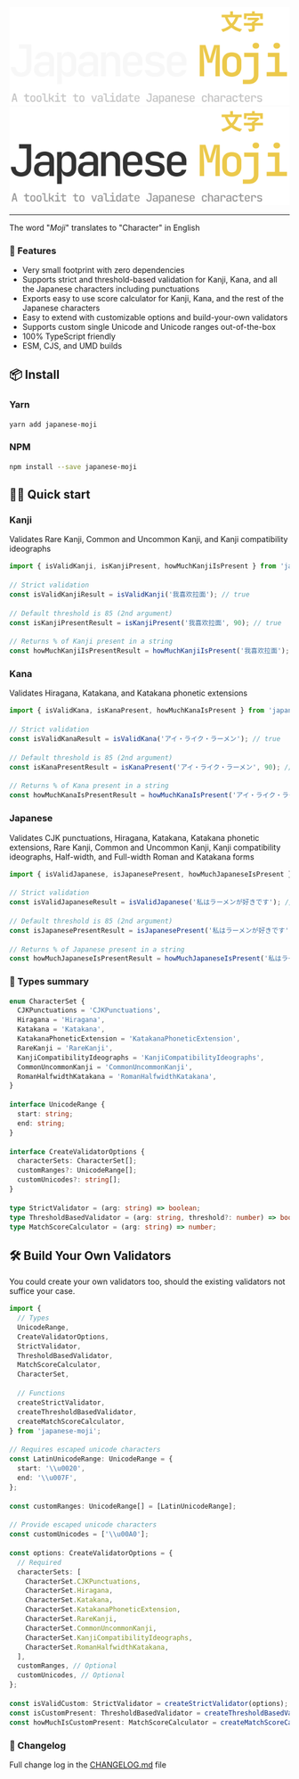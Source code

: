 ![Japanese Moji](./docs/logo-dark.svg#gh-dark-mode-only)
![Japanese Moji](./docs/logo-light.svg#gh-light-mode-only)

<hr/>

The word "_Moji_" translates to "Character" in English

### 🚀 Features

- Very small footprint with zero dependencies
- Supports strict and threshold-based validation for Kanji, Kana, and all the Japanese characters
  including punctuations
- Exports easy to use score calculator for Kanji, Kana, and the rest of the Japanese characters
- Easy to extend with customizable options and build-your-own validators
- Supports custom single Unicode and Unicode ranges out-of-the-box
- 100% TypeScript friendly
- ESM, CJS, and UMD builds

## 📦 Install

### Yarn

```sh
yarn add japanese-moji
```

### NPM

```sh
npm install --save japanese-moji
```

## 👨‍💻 Quick start

### Kanji

Validates Rare Kanji, Common and Uncommon Kanji, and Kanji compatibility ideographs

```ts
import { isValidKanji, isKanjiPresent, howMuchKanjiIsPresent } from 'japanese-moji';

// Strict validation
const isValidKanjiResult = isValidKanji('我喜欢拉面'); // true

// Default threshold is 85 (2nd argument)
const isKanjiPresentResult = isKanjiPresent('我喜欢拉面', 90); // true

// Returns % of Kanji present in a string
const howMuchKanjiIsPresentResult = howMuchKanjiIsPresent('我喜欢拉面'); // 100
```

### Kana

Validates Hiragana, Katakana, and Katakana phonetic extensions

```ts
import { isValidKana, isKanaPresent, howMuchKanaIsPresent } from 'japanese-moji';

// Strict validation
const isValidKanaResult = isValidKana('アイ・ライク・ラーメン'); // true

// Default threshold is 85 (2nd argument)
const isKanaPresentResult = isKanaPresent('アイ・ライク・ラーメン', 90); // true

// Returns % of Kana present in a string
const howMuchKanaIsPresentResult = howMuchKanaIsPresent('アイ・ライク・ラーメン'); // 100
```

### Japanese

Validates CJK punctuations, Hiragana, Katakana, Katakana phonetic extensions, Rare Kanji, Common and
Uncommon Kanji, Kanji compatibility ideographs, Half-width, and Full-width Roman and Katakana forms

```ts
import { isValidJapanese, isJapanesePresent, howMuchJapaneseIsPresent } from 'japanese-moji';

// Strict validation
const isValidJapaneseResult = isValidJapanese('私はラーメンが好きです'); // true

// Default threshold is 85 (2nd argument)
const isJapanesePresentResult = isJapanesePresent('私はラーメンが好きです', 90); // true

// Returns % of Japanese present in a string
const howMuchJapaneseIsPresentResult = howMuchJapaneseIsPresent('私はラーメンが好きです'); // 100
```

### 📝 Types summary

```ts
enum CharacterSet {
  CJKPunctuations = 'CJKPunctuations',
  Hiragana = 'Hiragana',
  Katakana = 'Katakana',
  KatakanaPhoneticExtension = 'KatakanaPhoneticExtension',
  RareKanji = 'RareKanji',
  KanjiCompatibilityIdeographs = 'KanjiCompatibilityIdeographs',
  CommonUncommonKanji = 'CommonUncommonKanji',
  RomanHalfwidthKatakana = 'RomanHalfwidthKatakana',
}

interface UnicodeRange {
  start: string;
  end: string;
}

interface CreateValidatorOptions {
  characterSets: CharacterSet[];
  customRanges?: UnicodeRange[];
  customUnicodes?: string[];
}

type StrictValidator = (arg: string) => boolean;
type ThresholdBasedValidator = (arg: string, threshold?: number) => boolean;
type MatchScoreCalculator = (arg: string) => number;
```

## 🛠 Build Your Own Validators

You could create your own validators too, should the existing validators not suffice your case.

```ts
import {
  // Types
  UnicodeRange,
  CreateValidatorOptions,
  StrictValidator,
  ThresholdBasedValidator,
  MatchScoreCalculator,
  CharacterSet,

  // Functions
  createStrictValidator,
  createThresholdBasedValidator,
  createMatchScoreCalculator,
} from 'japanese-moji';

// Requires escaped unicode characters
const LatinUnicodeRange: UnicodeRange = {
  start: '\\u0020',
  end: '\\u007F',
};

const customRanges: UnicodeRange[] = [LatinUnicodeRange];

// Provide escaped unicode characters
const customUnicodes = ['\\u00A0'];

const options: CreateValidatorOptions = {
  // Required
  characterSets: [
    CharacterSet.CJKPunctuations,
    CharacterSet.Hiragana,
    CharacterSet.Katakana,
    CharacterSet.KatakanaPhoneticExtension,
    CharacterSet.RareKanji,
    CharacterSet.CommonUncommonKanji,
    CharacterSet.KanjiCompatibilityIdeographs,
    CharacterSet.RomanHalfwidthKatakana,
  ],
  customRanges, // Optional
  customUnicodes, // Optional
};

const isValidCustom: StrictValidator = createStrictValidator(options);
const isCustomPresent: ThresholdBasedValidator = createThresholdBasedValidator(options);
const howMuchIsCustomPresent: MatchScoreCalculator = createMatchScoreCalculator(options);
```

### 📄 Changelog

Full change log in the [CHANGELOG.md](./docs/CHANGELOG.md) file
